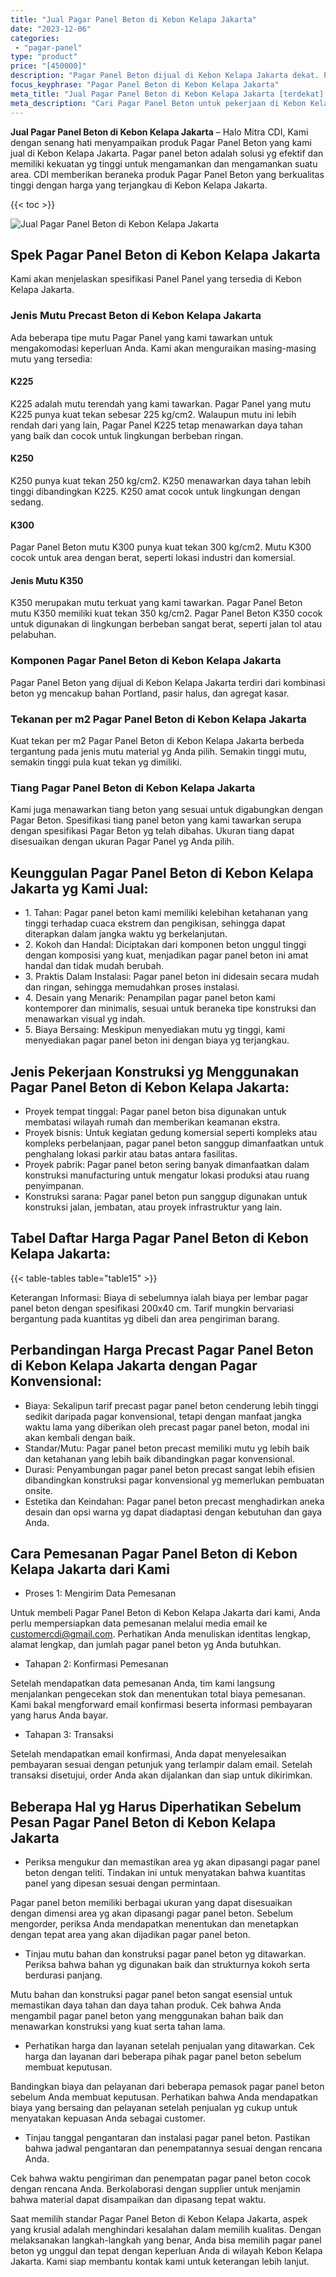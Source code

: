 ```yaml
---
title: "Jual Pagar Panel Beton di Kebon Kelapa Jakarta"
date: "2023-12-06"
categories:
 - "pagar-panel"
type: "product"
price: "[450000]"
description: "Pagar Panel Beton dijual di Kebon Kelapa Jakarta dekat. Pagar Panel Beton ini umumnya dipakai dalam project pembangunan sebagai pembatas pengamanan lahan yang kuat dan berkualitas. Hubungi kami untuk mendapatkan lebih lanjut."
focus_keyphrase: "Pagar Panel Beton di Kebon Kelapa Jakarta"
meta_title: "Jual Pagar Panel Beton di Kebon Kelapa Jakarta [terdekat] - CDI"
meta_description: "Cari Pagar Panel Beton untuk pekerjaan di Kebon Kelapa Jakarta? Kami menyediakan Pagar Panel Beton yang berkualitas untuk pembatas lahan. Segera dapatkan penawaran terbaik sekarang."
---
```


**Jual Pagar Panel Beton di Kebon Kelapa Jakarta** – Halo Mitra CDI, Kami dengan senang hati menyampaikan produk Pagar Panel Beton yang kami jual di Kebon Kelapa Jakarta. Pagar panel beton adalah solusi yg efektif dan memiliki kekuatan yg tinggi untuk mengamankan dan mengamankan suatu area. CDI memberikan beraneka produk Pagar Panel Beton yang berkualitas tinggi dengan harga yang terjangkau di Kebon Kelapa Jakarta.

{{< toc >}}

![Jual Pagar Panel Beton di Kebon Kelapa Jakarta](/images/pagar-panel/pagar-panel-11.jpg)

## Spek Pagar Panel Beton di Kebon Kelapa Jakarta

Kami akan menjelaskan spesifikasi Panel Panel yang tersedia di Kebon Kelapa Jakarta.

### Jenis Mutu Precast Beton di Kebon Kelapa Jakarta

Ada beberapa tipe mutu Pagar Panel yang kami tawarkan untuk mengakomodasi keperluan Anda. Kami akan menguraikan masing-masing mutu yang tersedia:

#### K225

K225 adalah mutu terendah yang kami tawarkan. Pagar Panel yang mutu K225 punya kuat tekan sebesar 225 kg/cm2. Walaupun mutu ini lebih rendah dari yang lain, Pagar Panel K225 tetap menawarkan daya tahan yang baik dan cocok untuk lingkungan berbeban ringan.

#### K250

K250 punya kuat tekan 250 kg/cm2. K250 menawarkan daya tahan lebih tinggi dibandingkan K225. K250 amat cocok untuk lingkungan dengan sedang.

#### K300

Pagar Panel Beton mutu K300 punya kuat tekan 300 kg/cm2. Mutu K300 cocok untuk area dengan berat, seperti lokasi industri dan komersial.

#### Jenis Mutu K350

K350 merupakan mutu terkuat yang kami tawarkan. Pagar Panel Beton mutu K350 memiliki kuat tekan 350 kg/cm2. Pagar Panel Beton K350 cocok untuk digunakan di lingkungan berbeban sangat berat, seperti jalan tol atau pelabuhan.

### Komponen Pagar Panel Beton di Kebon Kelapa Jakarta

Pagar Panel Beton yang dijual di Kebon Kelapa Jakarta terdiri dari kombinasi beton yg mencakup bahan Portland, pasir halus, dan agregat kasar.

### Tekanan per m2 Pagar Panel Beton di Kebon Kelapa Jakarta

Kuat tekan per m2 Pagar Panel Beton di Kebon Kelapa Jakarta berbeda tergantung pada jenis mutu material yg Anda pilih. Semakin tinggi mutu, semakin tinggi pula kuat tekan yg dimiliki.

### Tiang Pagar Panel Beton di Kebon Kelapa Jakarta

Kami juga menawarkan tiang beton yang sesuai untuk digabungkan dengan Pagar Beton. Spesifikasi tiang panel beton yang kami tawarkan serupa dengan spesifikasi Pagar Beton yg telah dibahas. Ukuran tiang dapat disesuaikan dengan ukuran Pagar Panel yg Anda pilih.

## Keunggulan Pagar Panel Beton di Kebon Kelapa Jakarta yg Kami Jual:

*   1\. Tahan: Pagar panel beton kami memiliki kelebihan ketahanan yang tinggi terhadap cuaca ekstrem dan pengikisan, sehingga dapat diterapkan dalam jangka waktu yg berkelanjutan.
*   2\. Kokoh dan Handal: Diciptakan dari komponen beton unggul tinggi dengan komposisi yang kuat, menjadikan pagar panel beton ini amat handal dan tidak mudah berubah.
*   3\. Praktis Dalam Instalasi: Pagar panel beton ini didesain secara mudah dan ringan, sehingga memudahkan proses instalasi.
*   4\. Desain yang Menarik: Penampilan pagar panel beton kami kontemporer dan minimalis, sesuai untuk beraneka tipe konstruksi dan menawarkan visual yg indah.
*   5\. Biaya Bersaing: Meskipun menyediakan mutu yg tinggi, kami menyediakan pagar panel beton ini dengan biaya yg terjangkau.

## Jenis Pekerjaan Konstruksi yg Menggunakan Pagar Panel Beton di Kebon Kelapa Jakarta:

*   Proyek tempat tinggal: Pagar panel beton bisa digunakan untuk membatasi wilayah rumah dan memberikan keamanan ekstra.
*   Proyek bisnis: Untuk kegiatan gedung komersial seperti kompleks atau kompleks perbelanjaan, pagar panel beton sanggup dimanfaatkan untuk penghalang lokasi parkir atau batas antara fasilitas.
*   Proyek pabrik: Pagar panel beton sering banyak dimanfaatkan dalam konstruksi manufacturing untuk mengatur lokasi produksi atau ruang penyimpanan.
*   Konstruksi sarana: Pagar panel beton pun sanggup digunakan untuk konstruksi jalan, jembatan, atau proyek infrastruktur yang lain.

## Tabel Daftar Harga Pagar Panel Beton di Kebon Kelapa Jakarta:

{{< table-tables table="table15" >}}

Keterangan Informasi: Biaya di sebelumnya ialah biaya per lembar pagar panel beton dengan spesifikasi 200x40 cm. Tarif mungkin bervariasi bergantung pada kuantitas yg dibeli dan area pengiriman barang.

## Perbandingan Harga Precast Pagar Panel Beton di Kebon Kelapa Jakarta dengan Pagar Konvensional:

*   Biaya: Sekalipun tarif precast pagar panel beton cenderung lebih tinggi sedikit daripada pagar konvensional, tetapi dengan manfaat jangka waktu lama yang diberikan oleh precast pagar panel beton, modal ini akan kembali dengan baik.
*   Standar/Mutu: Pagar panel beton precast memiliki mutu yg lebih baik dan ketahanan yang lebih baik dibandingkan pagar konvensional.
*   Durasi: Penyambungan pagar panel beton precast sangat lebih efisien dibandingkan konstruksi pagar konvensional yg memerlukan pembuatan onsite.
*   Estetika dan Keindahan: Pagar panel beton precast menghadirkan aneka desain dan opsi warna yg dapat diadaptasi dengan kebutuhan dan gaya Anda.

## Cara Pemesanan Pagar Panel Beton di Kebon Kelapa Jakarta dari Kami

*   Proses 1: Mengirim Data Pemesanan

Untuk membeli Pagar Panel Beton di Kebon Kelapa Jakarta dari kami, Anda perlu mempersiapkan data pemesanan melalui media email ke customercdi@gmail.com. Perhatikan Anda menuliskan identitas lengkap, alamat lengkap, dan jumlah pagar panel beton yg Anda butuhkan.
*   Tahapan 2: Konfirmasi Pemesanan

Setelah mendapatkan data pemesanan Anda, tim kami langsung menjalankan pengecekan stok dan menentukan total biaya pemesanan. Kami bakal mengforward email konfirmasi beserta informasi pembayaran yang harus Anda bayar.
*   Tahapan 3: Transaksi

Setelah mendapatkan email konfirmasi, Anda dapat menyelesaikan pembayaran sesuai dengan petunjuk yang terlampir dalam email. Setelah transaksi disetujui, order Anda akan dijalankan dan siap untuk dikirimkan.

## Beberapa Hal yg Harus Diperhatikan Sebelum Pesan Pagar Panel Beton di Kebon Kelapa Jakarta

*   Periksa mengukur dan memastikan area yg akan dipasangi pagar panel beton dengan teliti. Tindakan ini untuk menyatakan bahwa kuantitas panel yang dipesan sesuai dengan permintaan.

Pagar panel beton memiliki berbagai ukuran yang dapat disesuaikan dengan dimensi area yg akan dipasangi pagar panel beton. Sebelum mengorder, periksa Anda mendapatkan menentukan dan menetapkan dengan tepat area yang akan dijadikan pagar panel beton.
*   Tinjau mutu bahan dan konstruksi pagar panel beton yg ditawarkan. Periksa bahwa bahan yg digunakan baik dan strukturnya kokoh serta berdurasi panjang.

Mutu bahan dan konstruksi pagar panel beton sangat esensial untuk memastikan daya tahan dan daya tahan produk. Cek bahwa Anda mengambil pagar panel beton yang menggunakan bahan baik dan menawarkan konstruksi yang kuat serta tahan lama.
*   Perhatikan harga dan layanan setelah penjualan yang ditawarkan. Cek harga dan layanan dari beberapa pihak pagar panel beton sebelum membuat keputusan.

Bandingkan biaya dan pelayanan dari beberapa pemasok pagar panel beton sebelum Anda membuat keputusan. Perhatikan bahwa Anda mendapatkan biaya yang bersaing dan pelayanan setelah penjualan yg cukup untuk menyatakan kepuasan Anda sebagai customer.
*   Tinjau tanggal pengantaran dan instalasi pagar panel beton. Pastikan bahwa jadwal pengantaran dan penempatannya sesuai dengan rencana Anda.

Cek bahwa waktu pengiriman dan penempatan pagar panel beton cocok dengan rencana Anda. Berkolaborasi dengan supplier untuk menjamin bahwa material dapat disampaikan dan dipasang tepat waktu.

Saat memilih standar Pagar Panel Beton di Kebon Kelapa Jakarta, aspek yang krusial adalah menghindari kesalahan dalam memilih kualitas. Dengan melaksanakan langkah-langkah yang benar, Anda bisa memilih pagar panel beton yg unggul dan tepat dengan keperluan Anda di wilayah Kebon Kelapa Jakarta. Kami siap membantu kontak kami untuk keterangan lebih lanjut.